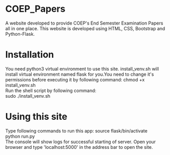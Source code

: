 # COEP_Papers
A website developed to provide COEP's End Semester Examination Papers all in one place. This website is developed using HTML, CSS, Bootstrap and Python-Flask.

# Installation
You need python3 virtual environment to use this site. install_venv.sh will install virtual environment named flask for you.You need to change it's permissions before executing it by following command:
    chmod +x install_venv.sh <br />
Run the shell script by following command: <br />
    sudo ./install_venv.sh  <br />

# Using this site
Type following commands to run this app:
    source flask/bin/activate <br />
    python run.py <br />
The console will show logs for successful starting of server. Open your browser and type 'localhost:5000' in the address bar to open the site.
